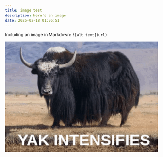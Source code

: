 ```yaml
---
title: image test
description: here's an image
date: 2025-02-18 01:56:51
---
```


Including an image in Markdown: `![alt text](url)`

![yak intensifies](/public/images/yak-intensifies.gif)
